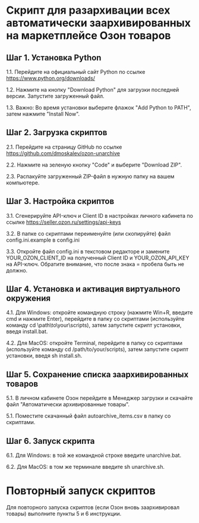 # Скрипт для разархивации всех автоматически заархивированных на маркетплейсе Озон товаров

## Шаг 1. Установка Python

1.1. Перейдите на официальный сайт Python по ссылке https://www.python.org/downloads/

1.2. Нажмите на кнопку "Download Python" для загрузки последней версии. Запустите загруженный файл.

1.3. Важно: Во время установки выберите флажок "Add Python to PATH", затем нажмите "Install Now".

## Шаг 2. Загрузка скриптов

2.1. Перейдите на страницу GitHub по ссылке https://github.com/dmoskalev/ozon-unarchive

2.2. Нажмите на зеленую кнопку "Code" и выберите "Download ZIP".

2.3. Распакуйте загруженный ZIP-файл в нужную папку на вашем компьютере.

## Шаг 3. Настройка скриптов

3.1. Сгенерируйте API-ключ и Client ID в настройках личного кабинета по ссылке https://seller.ozon.ru/settings/api-keys

3.2. В папке со скриптами переименуйте (или скопируйте) файл config.ini.example в config.ini

3.3. Откройте файл config.ini в текстовом редакторе и замените YOUR_OZON_CLIENT_ID на полученный Client ID и YOUR_OZON_API_KEY на API-ключ. Обратите внимание, что после знака = пробела быть не должно.

## Шаг 4. Установка и активация виртуального окружения

4.1. Для Windows: откройте командную строку (нажмите Win+R, введите cmd и нажмите Enter), перейдите в папку со скриптами (используйте команду cd \path\to\your\scripts), затем запустите скрипт установки, введя install.bat.

4.2. Для MacOS: откройте Terminal, перейдите в папку со скриптами (используйте команду cd /path/to/your/scripts), затем запустите скрипт установки, введя sh install.sh.

## Шаг 5. Сохранение списка заархивированных товаров

5.1. В личном кабинете Озон перейдите в Менеджер загрузки и скачайте файл "Автоматически архивированные товары".

5.1. Поместите скачанный файл autoarchive_items.csv в папку со скриптами.

## Шаг 6. Запуск скрипта

6.1. Для Windows: в той же командной строке введите unarchive.bat.

6.2. Для MacOS: в том же терминале введите sh unarchive.sh.

# Повторный запуск скриптов

Для повторного запуска скриптов (если Озон вновь заархивировал товары) выполните пункты 5 и 6 инструкции.

